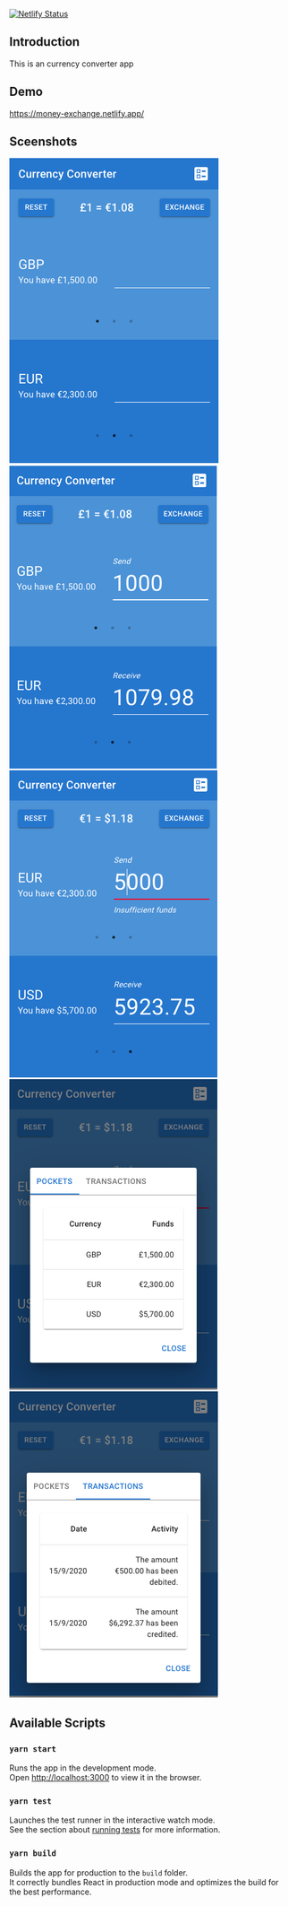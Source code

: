 [![Netlify Status](https://api.netlify.com/api/v1/badges/e4a054c5-f34e-4916-82cc-2e7a451c237a/deploy-status)](https://app.netlify.com/sites/money-exchange/deploys)

## Introduction

This is an currency converter app

## Demo

https://money-exchange.netlify.app/

## Sceenshots

<img src="./doc/1.png" />
<img src="./doc/2.png" />
<img src="./doc/3.png" />
<img src="./doc/4.png" />
<img src="./doc/5.png" />

## Available Scripts

### `yarn start`

Runs the app in the development mode.<br />
Open [http://localhost:3000](http://localhost:3000) to view it in the browser.

### `yarn test`

Launches the test runner in the interactive watch mode.<br />
See the section about [running tests](https://facebook.github.io/create-react-app/docs/running-tests) for more information.

### `yarn build`

Builds the app for production to the `build` folder.<br />
It correctly bundles React in production mode and optimizes the build for the best performance.
